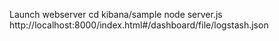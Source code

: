 Launch webserver
cd kibana/sample
node server.js
http://localhost:8000/index.html#/dashboard/file/logstash.json
